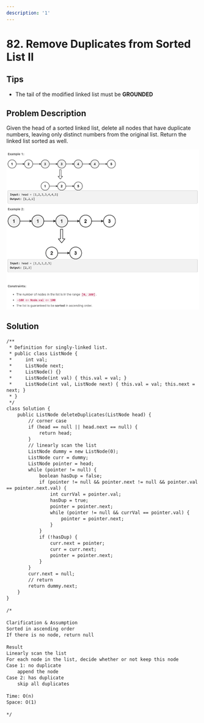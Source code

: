 ```yaml
---
description: '1'
---
```


# 82. Remove Duplicates from Sorted List II

## Tips

* The tail of the modified linked list must be **GROUNDED**

## Problem Description

Given the head of a sorted linked list, delete all nodes that have duplicate numbers, leaving only distinct numbers from the original list. Return the linked list sorted as well.

![](../.gitbook/assets/image.png)

## Solution

```
/**
 * Definition for singly-linked list.
 * public class ListNode {
 *     int val;
 *     ListNode next;
 *     ListNode() {}
 *     ListNode(int val) { this.val = val; }
 *     ListNode(int val, ListNode next) { this.val = val; this.next = next; }
 * }
 */
class Solution {
    public ListNode deleteDuplicates(ListNode head) {
        // corner case
        if (head == null || head.next == null) {
            return head;
        }
        // linearly scan the list
        ListNode dummy = new ListNode(0);
        ListNode curr = dummy;
        ListNode pointer = head;
        while (pointer != null) {
            boolean hasDup = false;
            if (pointer != null && pointer.next != null && pointer.val == pointer.next.val) {
                int currVal = pointer.val;
                hasDup = true;
                pointer = pointer.next;
                while (pointer != null && currVal == pointer.val) {
                    pointer = pointer.next;
                }
            }
            if (!hasDup) {
                curr.next = pointer;
                curr = curr.next;
                pointer = pointer.next;
            }
        }
        curr.next = null;
        // return
        return dummy.next;
    }
}

/*

Clarification & Assumption
Sorted in ascending order
If there is no node, return null

Result
Linearly scan the list
For each node in the list, decide whether or not keep this node
Case 1: no duplicate
    append the node
Case 2: has duplicate
    skip all duplicates

Time: O(n)
Space: O(1)

*/
```

